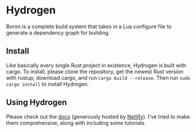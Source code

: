 # Hydrogen
Boron is a complete build system that takes in a Lua configure file to generate a dependency graph for building.

## Install
Like basically every single Rust project in existence, Hydrogen is built with cargo. To install, please clone the repository, get the newest Rust version with rustup, download cargo, and run `cargo build --release`. Then run `sudo cargo install` to install Hydrogen.

## Using Hydrogen
Please check out the [docs](https://hydrobuild.netlify.app) (generously hosted by [Netlify](https://netlify.com)). I've tried to make them comprehensive, along with including some tutorials.
